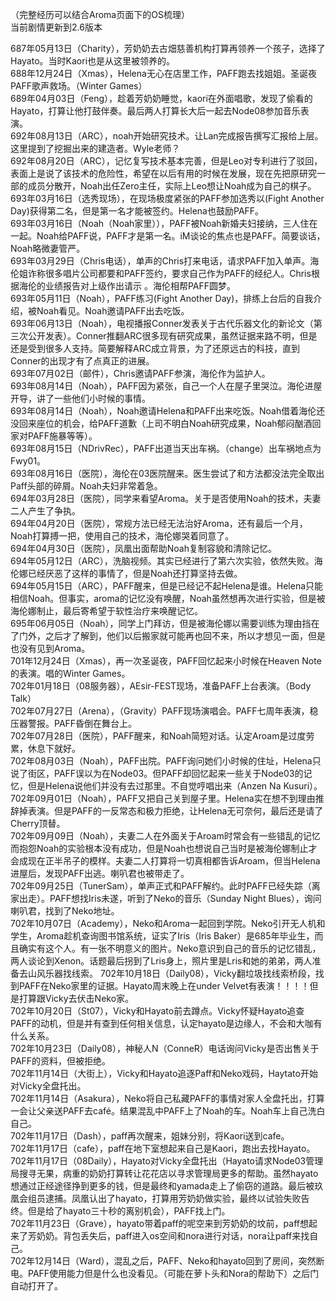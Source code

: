 （完整经历可以结合Aroma页面下的OS梳理）  
当前剧情更新到2.6版本  

687年05月13日（Charity），芳奶奶去古畑慈善机构打算再领养一个孩子，选择了Hayato。当时Kaori也是从这里被领养的。  
688年12月24日（Xmas），Helena无心在店里工作，PAFF跑去找姐姐。圣诞夜PAFF歌声救场。（Winter Games）  
689年04月03日（Feng），趁着芳奶奶睡觉，kaori在外面唱歌，发现了偷看的Hayato，打算让他打鼓伴奏。最后两人打算长大后一起去Node08参加音乐表演。  
692年08月13日（ARC），noah开始研究技术。让Lan完成报告撰写汇报给上层。这里提到了挖掘出来的建造者。Wyle老师？  
692年08月20日（ARC），记忆复写技术基本完善，但是Leo对专利进行了驳回，表面上是说了该技术的危险性，希望在以后有用的时候在发展，现在先把原研究一部的成员分散开，Noah出任Zero主任，实际上Leo想让Noah成为自己的棋子。  
693年03月16日（选秀现场），在现场极度紧张的PAFF参加选秀以(Fight Another Day)获得第二名，但是第一名才能被签约。Helena也鼓励PAFF。  
693年03月16日（Noah（Noah家里）），PAFF被Noah新婚夫妇接纳，三人住在一起。Noah给PAFF说，PAFF才是第一名。iM谈论的焦点也是PAFF。简要谈话，Noah略微妻管严。  
693年03月29日（Chris电话），单声的Chris打来电话，请求PAFF加入单声。海伦姐诈称很多唱片公司都要和PAFF签约，要求自己作为PAFF的经纪人。Chris根据海伦的业绩报告对上级作出请示 。海伦相帮PAFF圆梦。  
693年05月11日（Noah），PAFF练习(Fight Another Day)，排练上台后的自我介绍，被Noah看见。Noah邀请PAFF出去吃饭。  
693年06月13日（Noah），电视播报Conner发表关于古代乐器文化的新论文（第三次公开发表）。Conner推翻ARC很多现有研究成果，虽然证据来路不明，但是还是受到很多人支持。简要解释ARC成立背景，为了还原远古的科技，直到Conner的出现才有了点真正的进展。  
693年07月02日（邮件），Chris邀请PAFF参演，海伦作为监护人。  
693年08月14日（Noah），PAFF因为紧张，自己一个人在屋子里哭泣。海伦进屋开导，讲了一些他们小时候的事情。  
693年08月14日（Noah），Noah邀请Helena和PAFF出来吃饭。Noah借着海伦还没回来座位的机会，给PAFF道歉（上司不明白Noah研究成果，Noah郁闷酗酒回家对PAFF施暴等等）。  
693年08月15日（NDrivRec），PAFF出道当天出车祸。（change）出车祸地点为Fwy01。  
693年08月16日（医院），海伦在03医院醒来。医生尝试了和方法都没法完全取出Paff头部的碎屑。Noah夫妇非常着急。  
694年03月28日（医院），同学来看望Aroma。关于是否使用Noah的技术，夫妻二人产生了争执。  
694年04月20日（医院），常规方法已经无法治好Aroma，还有最后一个月，Noah打算搏一把，使用自己的技术，海伦娜哭着同意了。  
694年04月30日（医院），凤凰出面帮助Noah复制容貌和清除记忆。  
694年05月12日（ARC），洗脑视频。其实已经进行了第六次实验，依然失败。海伦娜已经厌恶了这样的事情了，但是Noah还打算坚持去做。  
694年05月15日（ARC），PAFF醒来，但是已经记不起Helena是谁。Helena只能相信Noah。但事实，aroma的记忆没有唤醒，Noah虽然想再次进行实验，但是被海伦娜制止，最后寄希望于软性治疗来唤醒记忆。  
695年06月05日（Noah），同学上门拜访，但是被海伦娜以需要训练为理由挡在了门外，之后才了解到，他们以后搬家就可能再也回不来，所以才想见一面，但是也没有见到Aroma。  
701年12月24日（Xmas），再一次圣诞夜，PAFF回忆起来小时候在Heaven Note的表演。唱的Winter Games。  
702年01月18日（08服务器），AEsir-FEST现场，准备PAFF上台表演。（Body Talk）  
702年07月27日（Arena），（Gravity）PAFF现场演唱会。PAFF七周年表演，稳压器警报。PAFF昏倒在舞台上。  
702年07月28日（医院），PAFF醒来，和Noah简短对话。认定Aroam是过度劳累，休息下就好。  
702年08月03日（Noah），PAFF出院。PAFF询问她们小时候的住址，Helena只说了街区，PAFF误以为在Node03。但PAFF却回忆起来一些关于Node03的记忆，但是Helena说他们并没有去过那里。不自觉哼唱出来（Anzen Na Kusuri）。  
702年09月01日（Noah），PAFF又把自己关到屋子里。Helena实在想不到理由推辞掉表演。但是PAFF的一反常态和极力拒绝，让Helena无可奈何，最后还是请了Cherry顶替。  
702年09月09日（Noah），夫妻二人在外面关于Aroam时常会有一些错乱的记忆而抱怨Noah的实验根本没有成功，但是Noah也想说自己当时是被海伦娜制止才会成现在正半吊子的模样。夫妻二人打算将一切真相都告诉Aroam，但当Helena进屋后，发现PAFF出逃。喇叭君也被带走了。  
702年09月25日（TunerSam），单声正式和PAFF解约。此时PAFF已经失踪（离家出走）。PAFF想找Iris未遂，听到了Neko的音乐（Sunday Night Blues），询问喇叭君，找到了Neko地址。  
702年10月07日（Academy），Neko和Aroma一起回到学院。Neko引开无人机和学生，Aroma趁机查询图书馆系统，证实了Iris（Iris   Baker）是685年毕业生，而且确实有这个人。有一张不明意义的图片。Neko意识到自己的音乐的记忆错乱，两人谈论到Xenon。话题最后拐到了Lris身上，照片里是Lris和她的弟弟，两人准备去山风乐器找线索。
702年10月18日（Daily08），Vicky翻垃圾找线索桥段，找到PAFF在Neko家里的证据。Hayato周末晚上在under Velvet有表演！！！！但是打算跟Vicky去伏击Neko家。  
702年10月20日（St07），Vicky和Hayato前去蹲点。Vicky怀疑Hayato追查PAFF的动机，但是并有查到任何相关信息，认定hayato是边缘人，不会和大咖有什么关系。  
702年10月23日（Daily08），神秘人N（ConneR）电话询问Vicky是否出售关于PAFF的资料，但被拒绝。  
702年11月14日（大街上），Vicky和Hayato追逐Paff和Neko戏码，Haytato开始对Vicky全盘托出。  
702年11月14日（Asakura），Neko将自己私藏PAFF的事情对家人全盘托出，打算一会让父亲送PAFF去café。结果混乱中PAFF上了Noah的车。Noah车上自己洗白自己。  
702年11月17日（Dash），paff再次醒来，姐妹分别，将Kaori送到cafe。  
702年11月17日（cafe），paff在地下室想起来自己是Kaori，跑出去找Hayato。  
702年11月17日（08Daily），Hayato对Vicky全盘托出（Hayato请求Node03管理局搜寻无果，病重的奶奶打算转让花花店以寻求管理局更多的帮助。虽然hayato想通过正经途径挣到更多的钱，但是最终和yamada走上了偷窃的道路。最后被玖凰会组员逮捕。凤凰认出了hayato，打算用芳奶奶做实验，最终以试验失败告终。但是给了hayato三十秒的离别机会），PAFF找上门。  
702年11月23日（Grave），hayato带着paff的呢空来到芳奶奶的坟前，paff想起来了芳奶奶。背包丢失后，paff进入os空间和nora进行对话，nora让paff来找自己。  
702年12月14日（Ward），混乱之后，PAFF、Neko和hayato回到了房间，突然断电。PAFF使用能力但是什么也没看见。（可能在萝卜头和Nora的帮助下）之后门自动打开了。
